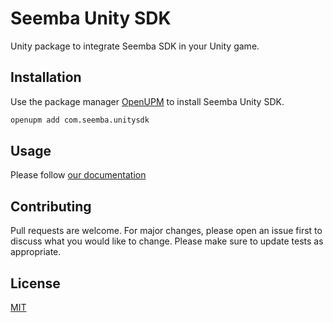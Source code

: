 # Seemba Unity SDK
Unity package to integrate Seemba SDK in your Unity game.
## Installation
Use the package manager [OpenUPM](https://openupm.com/) to install Seemba Unity SDK.
```bash
openupm add com.seemba.unitysdk
```
## Usage
Please follow [our documentation](https://docs.seemba.com/)
## Contributing
Pull requests are welcome. For major changes, please open an issue first to discuss what you would like to change.
Please make sure to update tests as appropriate.
## License
[MIT](https://choosealicense.com/licenses/mit/)